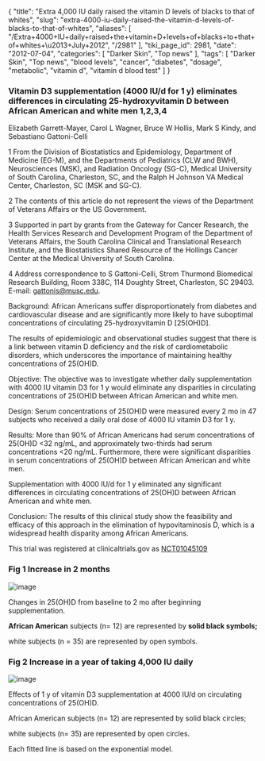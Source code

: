 {
    "title": "Extra 4,000 IU daily raised the vitamin D levels of blacks to that of whites",
    "slug": "extra-4000-iu-daily-raised-the-vitamin-d-levels-of-blacks-to-that-of-whites",
    "aliases": [
        "/Extra+4000+IU+daily+raised+the+vitamin+D+levels+of+blacks+to+that+of+whites+\u2013+July+2012",
        "/2981"
    ],
    "tiki_page_id": 2981,
    "date": "2012-07-04",
    "categories": [
        "Darker Skin",
        "Top news"
    ],
    "tags": [
        "Darker Skin",
        "Top news",
        "blood levels",
        "cancer",
        "diabetes",
        "dosage",
        "metabolic",
        "vitamin d",
        "vitamin d blood test"
    ]
}


### Vitamin D3 supplementation (4000 IU/d for 1 y) eliminates differences in circulating 25-hydroxyvitamin D between African American and white men 1,2,3,4

Elizabeth Garrett-Mayer, Carol L Wagner, Bruce W Hollis, Mark S Kindy, and Sebastiano Gattoni-Celli

1 From the Division of Biostatistics and Epidemiology, Department of Medicine (EG-M), and the Departments of Pediatrics (CLW and BWH), Neurosciences (MSK), and Radiation Oncology (SG-C), Medical University of South Carolina, Charleston, SC, and the Ralph H Johnson VA Medical Center, Charleston, SC (MSK and SG-C).

2 The contents of this article do not represent the views of the Department of Veterans Affairs or the US Government.

3 Supported in part by grants from the Gateway for Cancer Research, the Health Services Research and Development Program of the Department of Veterans Affairs, the South Carolina Clinical and Translational Research Institute, and the Biostatistics Shared Resource of the Hollings Cancer Center at the Medical University of South Carolina.

4 Address correspondence to S Gattoni-Celli, Strom Thurmond Biomedical Research Building, Room 338C, 114 Doughty Street, Charleston, SC 29403. E-mail: gattonis@musc.edu.

Background: African Americans suffer disproportionately from diabetes and cardiovascular disease and are significantly more likely to have suboptimal concentrations of circulating 25-hydroxyvitamin D <span>[25(OH)D]</span>. 

The results of epidemiologic and observational studies suggest that there is a link between vitamin D deficiency and the risk of cardiometabolic disorders, which underscores the importance of maintaining healthy concentrations of 25(OH)D.

Objective: The objective was to investigate whether daily supplementation with 4000 IU vitamin D3 for 1 y would eliminate any disparities in circulating concentrations of 25(OH)D between African American and white men.

Design: Serum concentrations of 25(OH)D were measured every 2 mo in 47 subjects who received a daily oral dose of 4000 IU vitamin D3 for 1 y.

Results: More than 90% of African Americans had serum concentrations of 25(OH)D <32 ng/mL, and approximately two-thirds had serum concentrations <20 ng/mL. Furthermore, there were significant disparities in serum concentrations of 25(OH)D between African American and white men. 

Supplementation with 4000 IU/d for 1 y eliminated any significant differences in circulating concentrations of 25(OH)D between African American and white men.

Conclusion: The results of this clinical study show the feasibility and efficacy of this approach in the elimination of hypovitaminosis D, which is a widespread health disparity among African Americans. 

This trial was registered at clinicaltrials.gov as [NCT01045109](http://clinicaltrials.gov/ct2/show/NCT01045109)

### Fig 1 Increase in 2 months

<img src="https://d378j1rmrlek7x.cloudfront.net/attachments/jpeg/change-from-baseline-b-and-w.jpg" alt="image">

Changes in 25(OH)D from baseline to 2 mo after beginning supplementation. 

 **African American**  subjects (n= 12) are represented by  **solid black symbols;** 

white subjects (n = 35) are represented by open symbols.

### Fig 2 Increase in a year of taking 4,000 IU daily

<img src="https://d378j1rmrlek7x.cloudfront.net/attachments/jpeg/pc-and-4000-iu-1-year.jpg" alt="image">

Effects of 1 y of vitamin D3 supplementation at 4000 IU/d on circulating concentrations of 25(OH)D. 

African American subjects (n= 12) are represented by solid black circles; 

white subjects (n= 35) are represented by open circles.  

Each fitted line is based on the exponential model.
